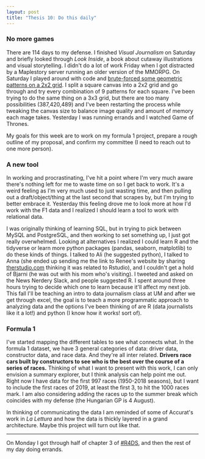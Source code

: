 ```yaml
---
layout: post
title: "Thesis 10: Do this daily"
---
```

### No more games

There are 114 days to my defense. I finished *Visual Journalism* on Saturday and briefly looked through *Look Inside*, a book about cutaway illustrations and visual storytelling. I didn't do a lot of work Friday when I got distracted by a Maplestory server running an older version of the MMORPG. On Saturday I played around with code and [brute-forced some geometric patterns on a 2x2 grid](https://drive.google.com/open?id=1onTATthutM_DhWkgZ8ZvwGjis6mcbFcx). I split a square canvas into a 2x2 grid and go through and try every combination of 9 patterns for each square. I've been trying to do the same thing on a 3x3 grid, but there are too many possibilities (387,420,489) and I've been restarting the process while tweaking the canvas size to balance image quality and amount of memory each mage takes. Yesterday I was running errands and I watched Game of Thrones.

My goals for this week are to work on my formula 1 project, prepare a rough outline of my proposal, and confirm my committee (I need to reach out to one more person).

### A new tool

In working and procrastinating, I've hit a point where I'm very much aware there's nothing left for me to waste time on so I get back to work. It's a weird feeling as I'm very much used to just wasting time, and then pulling out a draft/object/thing at the last second that scrapes by, but I'm trying to better embrace it. Yesterday this feeling drove me to look more at how I'd work with the F1 data and I realized I should learn a tool to work with relational data.

I was originally thinking of learning SQL, but in trying to pick between MySQL and PostgreSQL, and then working to set something up, I just got really overwhelmed. Looking at alternatives I realized I could learn R and the tidyverse or learn more python packages (pandas, seaborn, matplotlib) to do these kinds of things. I talked to Ali (he suggested python), I talked to Anna (she ended up sending me the link to Renee's website by sharing [therstudio.com](https://therstudio.com) thinking it was related to Rstudio), and I couldn't get a hold of Bjarni (he was out with his mom who's visiting). I tweeted and asked on the News Nerdery Slack, and people suggested R. I spent around three hours trying to decide which one to learn because it'll affect my next job. This fall I'll be teaching an intro to data journalism class at UM and after we get through excel, the goal is to teach a more programmatic approach to analyzing data and the options I've been thinking of are R (data journalists like it a lot!) and python (I know how it works! sort of).

### Formula 1

I've started mapping the different tables to see what connects what. In the formula 1 dataset, we have 3 general categories of data: driver data, constructor data, and race data. And they're all inter related. **Drivers race cars built by constructors to see who is the best over the course of a series of races.** Thinking of what I want to present with this work, I can only envision a summary explorer, but I think analysis can help point me out. Right now I have data for the first 997 races (1950-2018 seasons), but I want to include the first races of 2019, at least the first 3, to hit the 1000 races mark. I am also considering adding the races up to the summer break which coincides with my defense (the Hungarian GP is 4 August).

In thinking of communicating the data I am reminded of some of Accurat's work in *La Lettura* and how the data is thickly layered in a grand architecture. Maybe this project will turn out like that.

---

On Monday I got through half of chapter 3 of [#R4DS](https://r4ds.had.co.nz/), and then the rest of my day doing errands.